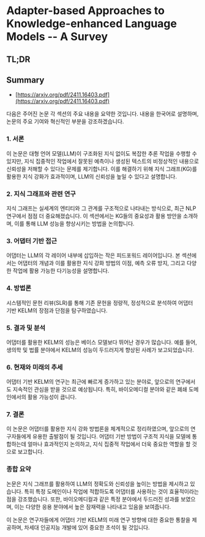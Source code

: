 # Adapter-based Approaches to Knowledge-enhanced Language Models -- A Survey
## TL;DR
## Summary
- [https://arxiv.org/pdf/2411.16403.pdf](https://arxiv.org/pdf/2411.16403.pdf)

다음은 주어진 논문 각 섹션의 주요 내용을 요약한 것입니다. 내용을 한국어로 설명하며, 논문의 주요 기여와 혁신적인 부분을 강조하겠습니다. 

### 1. 서론
이 논문은 대형 언어 모델(LLM)이 구조화된 지식 없이도 복잡한 추론 작업을 수행할 수 있지만, 지식 집중적인 작업에서 잘못된 예측이나 생성된 텍스트의 비정상적인 내용으로 신뢰성을 저해할 수 있다는 문제를 제기합니다. 이를 해결하기 위해 지식 그래프(KG)를 활용한 지식 강화가 효과적이며, LLM의 신뢰성을 높일 수 있다고 설명합니다.

### 2. 지식 그래프와 관련 연구
지식 그래프는 실세계의 엔티티와 그 관계를 구조적으로 나타내는 방식으로, 최근 NLP 연구에서 점점 더 중요해졌습니다. 이 섹션에서는 KG들의 중요성과 활용 방안을 소개하며, 이를 통해 LLM 성능을 향상시키는 방법을 논의합니다.

### 3. 어댑터 기반 접근
어댑터는 LLM의 각 레이어 내부에 삽입하는 작은 피드포워드 레이어입니다. 본 섹션에서는 어댑터의 개념과 이를 활용한 지식 강화 방법의 이점, 예측 오류 방지, 그리고 다양한 작업에 활용 가능한 다기능성을 설명합니다.

### 4. 방법론
시스템적인 문헌 리뷰(SLR)를 통해 기존 문헌을 정량적, 정성적으로 분석하여 어댑터 기반 KELM의 장점과 단점을 탐구하였습니다.

### 5. 결과 및 분석 
어댑터를 활용한 KELM의 성능은 베이스 모델보다 뛰어난 경우가 많습니다. 예를 들어, 생의학 및 법률 분야에서 KELM의 성능이 두드러지게 향상된 사례가 보고되었습니다.

### 6. 현재와 미래의 추세
어댑터 기반 KELM의 연구는 최근에 빠르게 증가하고 있는 분야로, 앞으로의 연구에서도 지속적인 관심을 받을 것으로 예상됩니다. 특히, 바이오메디컬 분야와 같은 폐쇄 도메인에서의 활용 가능성이 큽니다.

### 7. 결론
이 논문은 어댑터를 활용한 지식 강화 방법론을 체계적으로 정리하였으며, 앞으로의 연구자들에게 유용한 출발점이 될 것입니다. 어댑터 기반 방법이 구조적 지식을 모델에 통합하는데 얼마나 효과적인지 논의하고, 지식 집중적 작업에서 더욱 중요한 역할을 할 것으로 보고합니다.

### 종합 요약
논문은 지식 그래프를 활용하여 LLM의 정확도와 신뢰성을 높이는 방법을 제시하고 있습니다. 특히 특정 도메인이나 작업에 적합하도록 어댑터를 사용하는 것이 효율적이라는 점을 강조했습니다. 또한, 바이오메디컬과 같은 특정 분야에서 두드러진 성과를 보였으며, 이는 다양한 응용 분야에서 높은 잠재력을 나타내고 있음을 보여줍니다. 

이 논문은 연구자들에게 어댑터 기반 KELM의 미래 연구 방향에 대한 중요한 통찰을 제공하며, 차세대 인공지능 개발에 있어 중요한 초석이 될 것입니다.